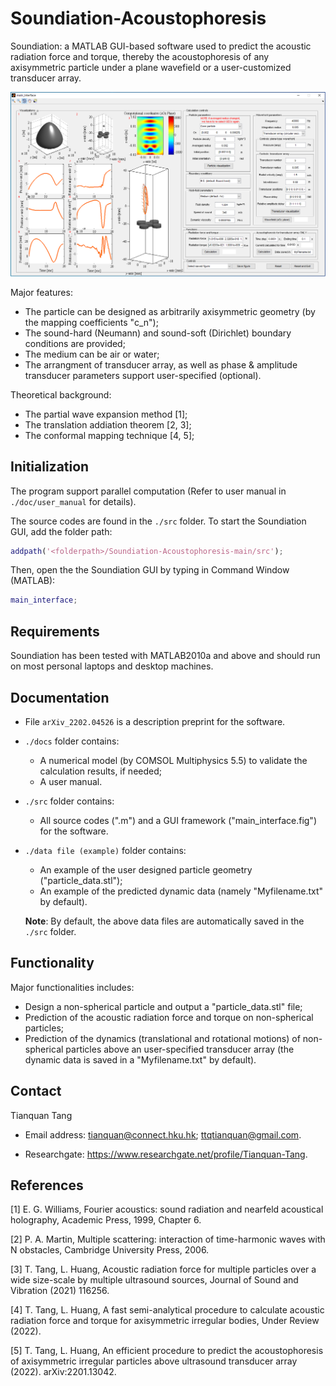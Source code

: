 # Soundiation-Acoustophoresis
Soundiation: a MATLAB GUI-based software used to predict the acoustic radiation force and torque, thereby the acoustophoresis of any axisymmetric particle under a plane wavefield or a user-customized transducer array.

![image](https://github.com/Tountain/Images/blob/main/GUI.bmp)

Major features:
- The particle can be designed as arbitrarily axisymmetric geometry (by the mapping coefficients "c_n");
- The sound-hard (Neumann) and sound-soft (Dirichlet) boundary conditions are provided;
- The medium can be air or water;
- The arrangment of transducer array, as well as phase & amplitude transducer parameters support user-specified (optional).

Theoretical background:
- The partial wave expansion method [1];
- The translation addiation theorem [2, 3];
- The conformal mapping technique [4, 5];

## Initialization

The program support parallel computation (Refer to user manual in ```./doc/user_manual``` for details). 

The source codes are found in the ```./src``` folder. To start the Soundiation GUI, add the folder path:

``` matlab
addpath('<folderpath>/Soundiation-Acoustophoresis-main/src');
```

Then, open the the Soundiation GUI by typing in Command Window (MATLAB):

``` matlab
main_interface;
```

## Requirements

Soundiation has been tested with MATLAB2010a and above and should run on most personal laptops and desktop machines.

## Documentation

- File ```arXiv_2202.04526``` is a description preprint for the software.

- ```./docs``` folder contains:
  -  A numerical model (by COMSOL Multiphysics 5.5) to validate the calculation results, if needed;
  -  A user manual.

- ```./src``` folder contains:
  -  All source codes (".m") and a GUI framework ("main_interface.fig") for the software.

- ```./data file (example)``` folder contains: 
  -  An example of the user designed particle geometry ("particle_data.stl");
  -  An example of the predicted dynamic data (namely "Myfilename.txt" by default).

   **Note**: By default, the above data files are automatically saved in the ```./src``` folder.


## Functionality

Major functionalities includes:
- Design a non-spherical particle and output a "particle_data.stl" file;
- Prediction of the acoustic radiation force and torque on non-spherical particles;
- Prediction of the dynamics (translational and rotational motions) of non-spherical particles above an user-specified transducer array (the dynamic data is saved in a "Myfilename.txt" by default).


## Contact
Tianquan Tang

- Email address: tianquan@connect.hku.hk; ttqtianquan@gmail.com.

- Researchgate: https://www.researchgate.net/profile/Tianquan-Tang.


## References

[1] E. G. Williams, Fourier acoustics: sound radiation and nearfeld acoustical holography, Academic Press, 1999, Chapter 6.

[2] P. A. Martin, Multiple scattering: interaction of time-harmonic waves with N obstacles, Cambridge University Press, 2006.

[3] T. Tang, L. Huang, Acoustic radiation force for multiple particles over a wide size-scale by multiple ultrasound sources, Journal of Sound and Vibration (2021) 116256.

[4] T. Tang, L. Huang, A fast semi-analytical procedure to calculate acoustic radiation force and torque for axisymmetric irregular bodies, Under Review (2022).

[5] T. Tang, L. Huang, An efficient procedure to predict the acoustophoresis of axisymmetric irregular particles above ultrasound transducer array (2022). arXiv:2201.13042.
